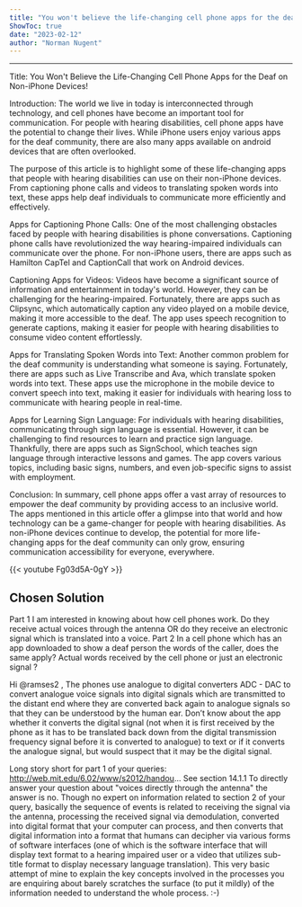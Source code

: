 ```yaml
---
title: "You won't believe the life-changing cell phone apps for the deaf on non-iPhone devices!"
ShowToc: true 
date: "2023-02-12"
author: "Norman Nugent"
---
```

*****
Title: You Won't Believe the Life-Changing Cell Phone Apps for the Deaf on Non-iPhone Devices!

Introduction:
The world we live in today is interconnected through technology, and cell phones have become an important tool for communication. For people with hearing disabilities, cell phone apps have the potential to change their lives. While iPhone users enjoy various apps for the deaf community, there are also many apps available on android devices that are often overlooked. 

The purpose of this article is to highlight some of these life-changing apps that people with hearing disabilities can use on their non-iPhone devices. From captioning phone calls and videos to translating spoken words into text, these apps help deaf individuals to communicate more efficiently and effectively.

Apps for Captioning Phone Calls:
One of the most challenging obstacles faced by people with hearing disabilities is phone conversations. Captioning phone calls have revolutionized the way hearing-impaired individuals can communicate over the phone. For non-iPhone users, there are apps such as Hamilton CapTel and CaptionCall that work on Android devices.

Captioning Apps for Videos:
Videos have become a significant source of information and entertainment in today's world. However, they can be challenging for the hearing-impaired. Fortunately, there are apps such as Clipsync, which automatically caption any video played on a mobile device, making it more accessible to the deaf. The app uses speech recognition to generate captions, making it easier for people with hearing disabilities to consume video content effortlessly.

Apps for Translating Spoken Words into Text:
Another common problem for the deaf community is understanding what someone is saying. Fortunately, there are apps such as Live Transcribe and Ava, which translate spoken words into text. These apps use the microphone in the mobile device to convert speech into text, making it easier for individuals with hearing loss to communicate with hearing people in real-time.

Apps for Learning Sign Language:
For individuals with hearing disabilities, communicating through sign language is essential. However, it can be challenging to find resources to learn and practice sign language. Thankfully, there are apps such as SignSchool, which teaches sign language through interactive lessons and games. The app covers various topics, including basic signs, numbers, and even job-specific signs to assist with employment. 

Conclusion:
In summary, cell phone apps offer a vast array of resources to empower the deaf community by providing access to an inclusive world. The apps mentioned in this article offer a glimpse into that world and how technology can be a game-changer for people with hearing disabilities. As non-iPhone devices continue to develop, the potential for more life-changing apps for the deaf community can only grow, ensuring communication accessibility for everyone, everywhere.

{{< youtube Fg03d5A-0gY >}} 



## Chosen Solution
 Part 1   I am interested in knowing about how cell phones work.  Do they receive actual voices through the antenna  OR do they receive an electronic signal which is translated into  a voice.
Part 2 In a cell phone which has an app downloaded to show a deaf person the words of the caller, does the same apply? Actual words received by the cell phone or just an electronic signal ?

 Hi @ramses2 ,
The phones use analogue to digital converters ADC - DAC to convert analogue voice signals into digital signals which are transmitted to the distant end where they are converted back again to analogue signals so that they can be understood by the human ear.
Don’t know about the app whether it converts the digital signal (not when it is first received by the phone as it has to be translated back down from the digital transmission frequency signal before it is converted to analogue) to text or if it converts the analogue signal, but would suspect that it may be the digital signal.

 Long story short for part 1 of your queries:
http://web.mit.edu/6.02/www/s2012/handou...
See section 14.1.1
To directly answer your question about "voices directly through the antenna" the answer is no.  Though no expert on information related to section 2 of your query, basically the sequence of events is related to receiving the signal via the antenna, processing the received signal via demodulation, converted into digital format that your computer can process, and then converts that digital information into a format that humans can decipher via various forms of software interfaces (one of which is the software interface that will display text format to a hearing impaired user or a video that utilizes sub-title format to display necessary language translation). This very basic attempt of mine to explain the key concepts involved in the processes you are enquiring about barely scratches the surface (to put it mildly) of the information needed to understand the whole process.  :-)




